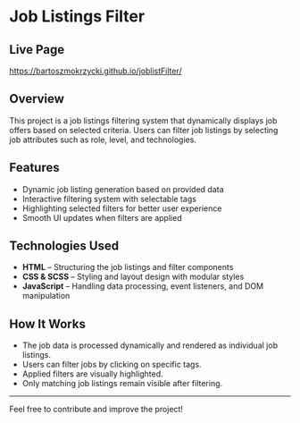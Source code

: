 # **Job Listings Filter**

## **Live Page**

https://bartoszmokrzycki.github.io/joblistFilter/

## **Overview**
This project is a job listings filtering system that dynamically displays job offers based on selected criteria. Users can filter job listings by selecting job attributes such as role, level, and technologies.

## **Features**
- Dynamic job listing generation based on provided data
- Interactive filtering system with selectable tags
- Highlighting selected filters for better user experience
- Smooth UI updates when filters are applied

## **Technologies Used**
- **HTML** – Structuring the job listings and filter components
- **CSS & SCSS** – Styling and layout design with modular styles
- **JavaScript** – Handling data processing, event listeners, and DOM manipulation

## **How It Works**
- The job data is processed dynamically and rendered as individual job listings.
- Users can filter jobs by clicking on specific tags.
- Applied filters are visually highlighted.
- Only matching job listings remain visible after filtering.

---

Feel free to contribute and improve the project!

